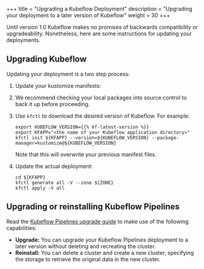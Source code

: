 +++
title = "Upgrading a Kubeflow Deployment"
description = "Upgrading your deployment to a later version of Kubeflow"
weight = 30
+++

Until version 1.0 Kubeflow makes no promises of backwards compatibility or 
upgradeability. Nonetheless, here are some instructions for updating your 
deployments.

## Upgrading Kubeflow

Updating your deployment is a two step process:

1. Update your kustomize manifests:

  1. We recommend checking your local packages into source control to back it up before 
     proceeding.
  1. Use `kfctl` to download the desired version of Kubeflow. For example:

       ```
       export KUBEFLOW_VERSION={{% kf-latest-version %}}
       export KFAPP="<the name of your Kubeflow application directory>"
       kfctl init ${KFAPP} --version=${KUBEFLOW_VERSION} --package-manager=kustomize@${KUBEFLOW_VERSION}
       ```

     Note that this will overwrite your previous manifest files.
  
1. Update the actual deployment:

     ```
     cd ${KFAPP}
     kfctl generate all -V --zone ${ZONE}
     kfctl apply -V all
     ```

## Upgrading or reinstalling Kubeflow Pipelines

Read the [Kubeflow Pipelines upgrade guide](/docs/pipelines/upgrade/) to make 
use of the following capabilities:

* **Upgrade:** You can upgrade your Kubeflow Pipelines deployment to a
  later version without deleting and recreating the cluster.
* **Reinstall:** You can delete a cluster and create a new cluster, specifying
  the storage to retrieve the original data in the new cluster.
